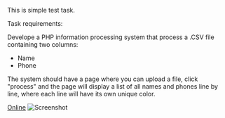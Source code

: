 This is simple test task. 

Task requirements:

Develope a PHP information processing system that process a .CSV file containing two columns:
- Name
- Phone

The system should have a page where you can upload a file, click "process" and the page will display a list of all names and phones line by line, where each line
will have its own unique color.

[Online](https://immense-thicket-75227.herokuapp.com/)
![Screenshot](https://i.ibb.co/jbZRCGb/Screenshot-2020-02-07-CSV-viewer.png)
